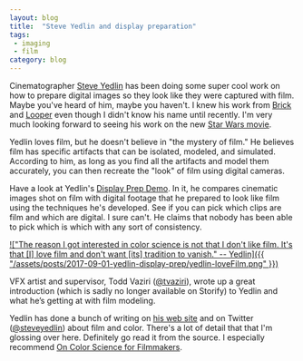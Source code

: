```yaml
---
layout: blog
title:  "Steve Yedlin and display preparation"
tags: 
 - imaging 
 - film
category: blog
---
```


Cinematographer [Steve Yedlin](http://www.yedlin.net/) has been doing some super cool work on how to prepare digital images so they look like they were captured with film. Maybe you've heard of him, maybe you haven't. I knew his work from [Brick](http://www.imdb.com/title/tt0393109/) and [Looper](http://www.imdb.com/title/tt1276104/) even though I didn't know his name until recently. I'm very much looking forward to seeing his work on the new [Star Wars movie](http://www.imdb.com/title/tt2527336/).

Yedlin loves film, but he doesn't believe in "the mystery of film." He believes film has specific artifacts that can be isolated, modeled, and simulated. According to him, as long as you find all the artifacts and model them accurately, you can then recreate the "look" of film using digital cameras.

Have a look at Yedlin's [Display Prep Demo](http://yedlin.net/DisplayPrepDemo/). In it, he compares cinematic images shot on film with digital footage that he prepared to look like film using the techniques he's developed. See if you can pick which clips are film and which are digital. I sure can't. He claims that nobody has been able to pick which is which with any sort of consistency. 

[!["The reason I got interested in color science is not that I don't like film. It's that [I] love film and don't want [its] tradition to vanish." -- Yedlin]({{ "/assets/posts/2017-09-01-yedlin-display-prep/yedlin-loveFilm.png" }})](https://twitter.com/steveyedlin/status/686314296679219201)

VFX artist and supervisor, Todd Vaziri ([@tvaziri](https://twitter.com/tvaziri)), wrote up a great introduction (which is sadly no longer available on Storify) to Yedlin and what he’s getting at with film modeling.

Yedlin has done a bunch of writing on [his web site](http://yedlin.net/) and on Twitter ([@steveyedlin](https://twitter.com/steveyedlin)) about film and color. There's a lot of detail that that I'm glossing over here. Definitely go read it from the source. I especially recommend [On Color Science for Filmmakers](http://yedlin.net/OnColorScience/).

